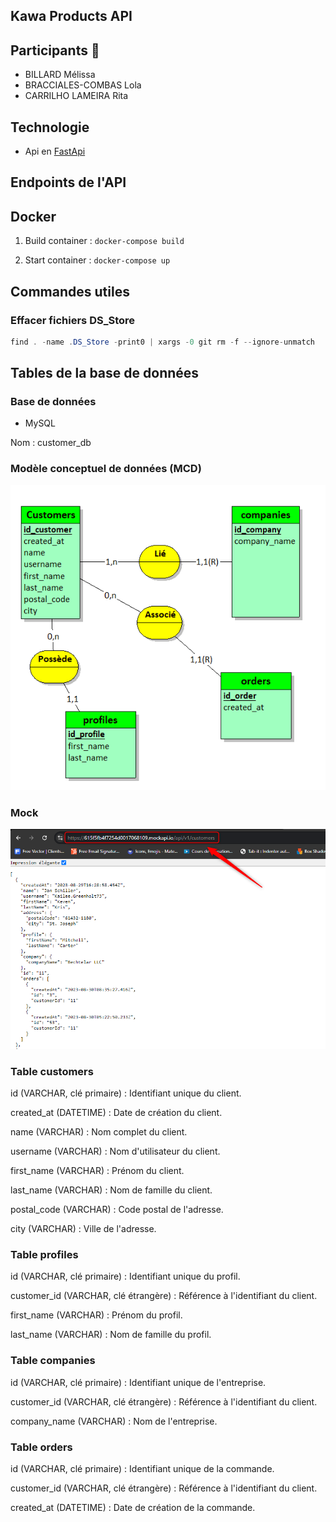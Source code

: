 ## Kawa Products API 

## Participants 👥
- BILLARD Mélissa
- BRACCIALES-COMBAS Lola
- CARRILHO LAMEIRA Rita

## Technologie 
- Api en [FastApi](https://fastapi.tiangolo.com/)

## Endpoints de l'API



## Docker

1) Build container : ```docker-compose build```

2) Start container : ```docker-compose up```


## Commandes utiles
### Effacer fichiers DS_Store
```java
find . -name .DS_Store -print0 | xargs -0 git rm -f --ignore-unmatch
```


## Tables de la base de données

### Base de données 
- MySQL 

Nom : customer_db

### Modèle conceptuel de données (MCD)
![](./assets/BDD_client.png)

### Mock 
![](./assets/mock_client.png)

### Table customers

id (VARCHAR, clé primaire) : Identifiant unique du client.

created_at (DATETIME) : Date de création du client.

name (VARCHAR) : Nom complet du client.

username (VARCHAR) : Nom d'utilisateur du client.

first_name (VARCHAR) : Prénom du client.

last_name (VARCHAR) : Nom de famille du client.

postal_code (VARCHAR) : Code postal de l'adresse.

city (VARCHAR) : Ville de l'adresse.

### Table profiles

id (VARCHAR, clé primaire) : Identifiant unique du profil.

customer_id (VARCHAR, clé étrangère) : Référence à l'identifiant du client.

first_name (VARCHAR) : Prénom du profil.

last_name (VARCHAR) : Nom de famille du profil.

### Table companies

id (VARCHAR, clé primaire) : Identifiant unique de l'entreprise.

customer_id (VARCHAR, clé étrangère) : Référence à l'identifiant du client.

company_name (VARCHAR) : Nom de l'entreprise.

### Table orders

id (VARCHAR, clé primaire) : Identifiant unique de la commande.

customer_id (VARCHAR, clé étrangère) : Référence à l'identifiant du client.

created_at (DATETIME) : Date de création de la commande.
